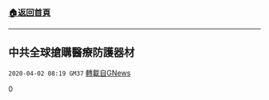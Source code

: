 ###  [:house:返回首頁](https://github.com/ourhimalayas/txt)
---

## 中共全球搶購醫療防護器材
`2020-04-02 08:19 GM37` [轉載自GNews](https://gnews.org/zh-hant/160060/)

0
